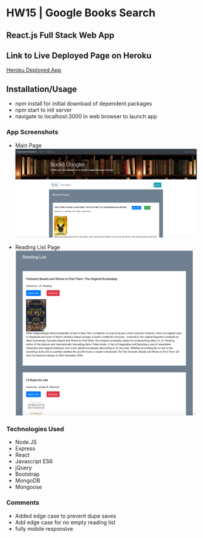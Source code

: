 # HW15 | Google Books Search
## React.js Full Stack Web App

## Link to Live Deployed Page on Heroku
[Heroku Deployed App](https://enigmatic-inlet-11756.herokuapp.com/)

## Installation/Usage
* npm install for initial download of dependent packages
* npm start to init server
* navigate to localhost:3000 in web browser to launch app

### App Screenshots
* Main Page
![homepage](./client/src/imgs/main.png "Main Page")

* Reading List Page
![readinglist](./client/src/imgs/readinglist.png "Reading List Page")

### Technologies Used
* Node.JS 
* Express
* React
* Javascript ES6
* jQuery
* Bootstrap
* MongoDB
* Mongoose

### Comments
* Added edge case to prevent dupe saves
* Add edge case for no empty reading list 
* fully mobile responsive